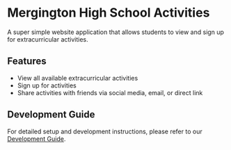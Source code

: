 # Mergington High School Activities

A super simple website application that allows students to view and sign up for extracurricular activities.

## Features

- View all available extracurricular activities
- Sign up for activities
- Share activities with friends via social media, email, or direct link

## Development Guide

For detailed setup and development instructions, please refer to our [Development Guide](../docs/how-to-develop.md).
